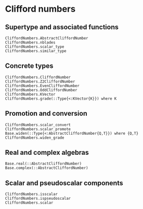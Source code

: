 # Clifford numbers

## Supertype and associated functions

```@docs
CliffordNumbers.AbstractCliffordNumber
CliffordNumbers.nblades
CliffordNumbers.scalar_type
CliffordNumbers.similar_type
```

## Concrete types

```@docs
CliffordNumbers.CliffordNumber
CliffordNumbers.Z2CliffordNumber
CliffordNumbers.EvenCliffordNumber
CliffordNumbers.OddCliffordNumber
CliffordNumbers.KVector
CliffordNumbers.grade(::Type{<:KVector{K}}) where K
```

## Promotion and conversion

```@docs
CliffordNumbers.scalar_convert
CliffordNumbers.scalar_promote
Base.widen(::Type{<:AbstractCliffordNumber{Q,T}}) where {Q,T}
CliffordNumbers.widen_grade
```

## Real and complex algebras

```@docs
Base.real(::AbstractCliffordNumber)
Base.complex(::AbstractCliffordNumber)
```

## Scalar and pseudoscalar components

```@docs
CliffordNumbers.isscalar
CliffordNumbers.ispseudoscalar
CliffordNumbers.scalar
```
